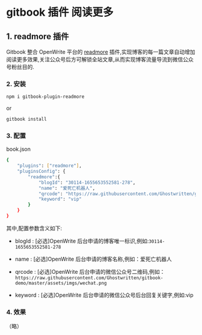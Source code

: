 #  gitbook 插件 阅读更多

##  1. readmore 插件
Gitbook 整合 OpenWrite 平台的 [readmore](https://www.npmjs.com/package/gitbook-plugin-readmore) 插件,实现博客的每一篇文章自动增加阅读更多效果,关注公众号后方可解锁全站文章,从而实现博客流量导流到微信公众号粉丝目的.

###  2. 安装

```bash
npm i gitbook-plugin-readmore
```
or

```bash
gitbook install
```
###  3. 配置
book.json

```bash
{
    "plugins": ["readmore"],
    "pluginsConfig": {
        "readmore":{
            "blogId": "30114-1655653552581-278",
            "name": "爱死亡机器人",
            "qrcode": "https://raw.githubusercontent.com/Ghostwritten/gitbook-demo/master/assets/imgs/wechat.png",
            "keyword": "vip"
        }
    }
}
```
其中,配置参数含义如下:

 - blogId : [必选]OpenWrite 后台申请的博客唯一标识,例如:`30114-1655653552581-278`
 - name : [必选]OpenWrite 后台申请的博客名称,例如：爱死亡机器人
 - qrcode : [必选]OpenWrite 后台申请的微信公众号二维码,例如：`https://raw.githubusercontent.com/Ghostwritten/gitbook-demo/master/assets/imgs/wechat.png`

 - keyword : [必选]OpenWrite 后台申请的微信公众号后台回复关键字,例如:vip

### 4. 效果
（略）
